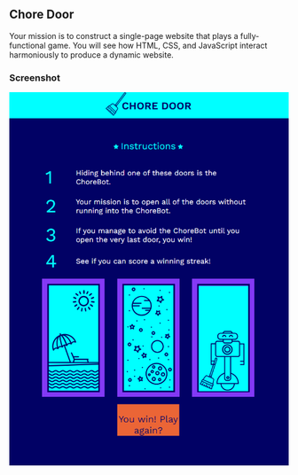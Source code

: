 ## Chore Door
Your mission is to construct a single-page website that plays a fully-functional game. You will see how HTML, CSS, and JavaScript interact harmoniously to produce a dynamic website.
### Screenshot
![](https://github.com/Andreajasper/chore-door-game-codecademy-project/blob/master/chore-door.png)
